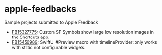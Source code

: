# apple-feedbacks

Sample projects submitted to Apple Feedback

* [FB15327775](2024-FB15327775-SFSymbol/README.md): Custom SF Symbols show large low resolution images in the Shortcuts app.
* [FB15456989](2024-FB15456989-WidgetPreviews/README.md): SwiftUI #Preview macro with timelineProvider: only works with static not configurable widgets.
